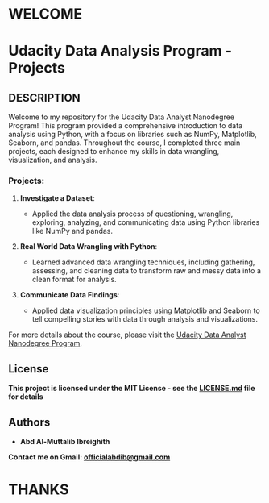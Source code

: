 # WELCOME

# Udacity Data Analysis Program - Projects

## DESCRIPTION

Welcome to my repository for the Udacity Data Analyst Nanodegree Program! This program provided a comprehensive introduction to data analysis using Python, with a focus on libraries such as NumPy, Matplotlib, Seaborn, and pandas. Throughout the course, I completed three main projects, each designed to enhance my skills in data wrangling, visualization, and analysis.

### Projects:

1. **Investigate a Dataset**:

   - Applied the data analysis process of questioning, wrangling, exploring, analyzing, and communicating data using Python libraries like NumPy and pandas.
2. **Real World Data Wrangling with Python**:

   - Learned advanced data wrangling techniques, including gathering, assessing, and cleaning data to transform raw and messy data into a clean format for analysis.
3. **Communicate Data Findings**:

   - Applied data visualization principles using Matplotlib and Seaborn to tell compelling stories with data through analysis and visualizations.

For more details about the course, please visit the [Udacity Data Analyst Nanodegree Program](https://learn.udacity.com/nanodegrees/nd002-palestine).

## License

**This project is licensed under the MIT License - see the [LICENSE.md](LICENSE) file for details**

## Authors

* **Abd Al-Muttalib Ibreighith**

**Contact me on Gmail: officialabdib@gmail.com**

# THANKS
